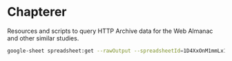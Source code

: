 # Chapterer

Resources and scripts to query HTTP Archive data for the Web Almanac and other similar studies.

```bash
google-sheet spreadsheet:get --rawOutput --spreadsheetId=1D4XxOnM1mmLx1a89FfrGC2_nS9QxKSdCFLMs-fbAMsU > 2023-sheet-data.json
```
